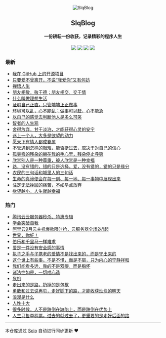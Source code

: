 <p align="center"><img alt="SlqBlog" src="https://static.b3log.org/images/brand/solo-32.png"></p><h2 align="center">
SlqBlog
</h2>

<h4 align="center">一份耕耘一份收获，记录精彩的程序人生</h4>
<p align="center"><a title="SlqBlog" target="_blank" href="https://github.com/shaoleiqiang/solo-blog"><img src="https://img.shields.io/github/last-commit/shaoleiqiang/solo-blog.svg?style=flat-square&color=FF9900"></a>
<a title="GitHub repo size in bytes" target="_blank" href="https://github.com/shaoleiqiang/solo-blog"><img src="https://img.shields.io/github/repo-size/shaoleiqiang/solo-blog.svg?style=flat-square"></a>
<a title="Solo Version" target="_blank" href="https://github.com/b3log/solo/releases"><img src="https://img.shields.io/badge/solo-3.6.5-f1e05a.svg?style=flat-square&color=blueviolet"></a>
<a title="Hits" target="_blank" href="https://github.com/b3log/hits"><img src="https://hits.b3log.org/shaoleiqiang/solo-blog.svg"></a></p>

### 最新

* [我在 GitHub 上的开源项目](http://solo.leiqiang.site/my-github-repos)
* [只要爱不曾离开，不说“我爱你”又有何妨](http://solo.leiqiang.site/articles/2019/09/30/1569836817994.html)
* [禅悟人生](http://solo.leiqiang.site/articles/2019/09/30/1569836796776.html)
* [朋友相敬，敬于德；朋友相交，交于情](http://solo.leiqiang.site/articles/2019/09/30/1569836775838.html)
* [什么叫做理想生活](http://solo.leiqiang.site/articles/2019/09/30/1569836757558.html)
* [证明自己正直，只管端端正正做事](http://solo.leiqiang.site/articles/2019/09/30/1569836736506.html)
* [环境可以乱，心不能乱；做事可以赶，心不能急](http://solo.leiqiang.site/articles/2019/09/30/1569836718560.html)
* [以自己的感觉去判断他人是多么可笑](http://solo.leiqiang.site/articles/2019/09/30/1569836689838.html)
* [智者的人生观](http://solo.leiqiang.site/articles/2019/09/30/1569836667771.html)
* [舍得放弃，甘于淡泊，才能获得心灵的安宁](http://solo.leiqiang.site/articles/2019/09/30/1569836646019.html)
* [迷上一个人，大多是欲望的动力](http://solo.leiqiang.site/articles/2019/09/30/1569836620650.html)
* [愿天下有情人都成眷属](http://solo.leiqiang.site/articles/2019/09/30/1569836598670.html)
* [不管遇到怎样的艰难，能否挺过去，取决于对自己的信心](http://solo.leiqiang.site/articles/2019/09/30/1569836570898.html)
* [孤零零的残朵的躺在我的手心里，残朵停止呼吸](http://solo.leiqiang.site/articles/2019/09/30/1569836546599.html)
* [欣赏别人是一种尊重，被人欣赏是一种幸福](http://solo.leiqiang.site/articles/2019/09/30/1569836523814.html)
* [路，没有错的，错的只是选择。爱，没有错的，错的只是缘分](http://solo.leiqiang.site/articles/2019/09/30/1569836499552.html)
* [农民的三句话和城里人的三句话](http://solo.leiqiang.site/articles/2019/09/30/1569836475199.html)
* [生命的真谛便会在每一刻、每一地、每一事物中展现出来](http://solo.leiqiang.site/articles/2019/09/30/1569836432252.html)
* [注定无法挽回的痛苦，不如早点放弃](http://solo.leiqiang.site/articles/2019/09/30/1569836403185.html)
* [欲望越小，人生就越幸福](http://solo.leiqiang.site/articles/2019/09/30/1569836303930.html)

### 热门

* [腾讯云云服务器秒杀、特惠专辑](http://solo.leiqiang.site/articles/2019/09/29/1569750873413.html)
* [学会突破自我](http://solo.leiqiang.site/articles/2019/09/30/1569836026559.html)
* [阿里云9月云主机爆款限时抢，云服务器全场2折起](http://solo.leiqiang.site/articles/2019/09/29/1569761279300.html)
* [世界，你好！](http://solo.leiqiang.site/hello-solo)
* [伯乐和千里马一样难求](http://solo.leiqiang.site/articles/2019/09/30/1569835995375.html)
* [爱是一件没有安全感的事情](http://solo.leiqiang.site/articles/2019/09/30/1569835829199.html)
* [执子之手与子携老的爱情不是找出来的，而是守出来的](http://solo.leiqiang.site/articles/2019/09/30/1569835868239.html)
* [这个世上有些事，不是不懂，而是不屑，只为内心的宁静祥和](http://solo.leiqiang.site/articles/2019/09/30/1569835900196.html)
* [我们能看多远，靠的不是双眼，而是胸怀](http://solo.leiqiang.site/articles/2019/09/30/1569835930838.html)
* [诸法性如是，一切唯心造](http://solo.leiqiang.site/articles/2019/09/30/1569835966396.html)
* [危机](http://solo.leiqiang.site/articles/2019/09/30/1569836107560.html)
* [走出来的是路，扔掉的是包袱](http://solo.leiqiang.site/articles/2019/09/30/1569836134828.html)
* [勇敢和过去说再见，走好脚下的路，才能收获灿烂的明天](http://solo.leiqiang.site/articles/2019/09/30/1569836161273.html)
* [浪漫是什么](http://solo.leiqiang.site/articles/2019/09/30/1569836186753.html)
* [人性十大](http://solo.leiqiang.site/articles/2019/09/30/1569836218818.html)
* [很多时候，人不是跌倒在缺陷上，而是跌倒在优势上](http://solo.leiqiang.site/articles/2019/09/30/1569836246275.html)
* [人生只售单程票，过去的就过去了，更重要的是走好后面的路](http://solo.leiqiang.site/articles/2019/09/30/1569836274394.html)



---

本仓库通过 [Solo](https://github.com/b3log/solo) 自动进行同步更新 ❤️ 